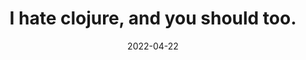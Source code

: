 ---
title: I hate clojure, and you should too.
date: "2022-04-22"
tags: 
  - tech
  - programming
---